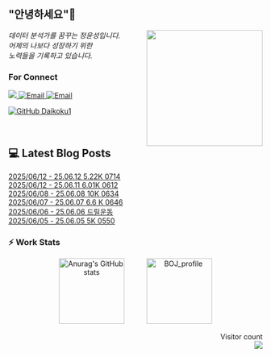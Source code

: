 
<h2> "안녕하세요"👋 </h2>
<img align='right' src="https://user-images.githubusercontent.com/50973778/144942576-b2f10b31-e628-43e4-b7da-3cc2144a5b73.gif" width="230">
<p><em> 데이터 분석가를 꿈꾸는 정윤성입니다.</br> 어제의 나보다 성장하기 위한 </br> 노력들을 기록하고 있습니다.</em></p>

### For Connect
<a href="https://blog.naver.com/jjys9047" target="_blank"><img src="https://img.shields.io/badge/-BLOG-brightgreen?style=flat-square&logo=Bloglovin&logoColor=white">
<a href="https://mail.google.com/mail/?view=cm&amp;fs=1&amp;to=jys9047@gmail.com" target="_blank"><img src="https://img.shields.io/badge/-Gmail-c14438?style=flat-square&logo=Gmail&logoColor=white" alt="Email">
<a href="mailto:jjys9047@naver.com" target="_blank"><img src="https://img.shields.io/badge/-Naver-brightgreen?style=flat-square&logo=Naver&logoColor=white" alt="Email">

[![GitHub Daikoku1](https://img.shields.io/github/followers/Daikoku1?label=follow&style=social)](https://github.com/Daikoku1)

</br>

## 💻 Latest Blog Posts
[2025/06/12 - 25.06.12 5.22K 0714](https://blog.naver.com/jjys9047/223897407423?fromRss=true&trackingCode=rss) <br>
[2025/06/12 - 25.06.11 6.01K 0612](https://blog.naver.com/jjys9047/223897405136?fromRss=true&trackingCode=rss) <br>
[2025/06/08 - 25.06.08 10K 0634](https://blog.naver.com/jjys9047/223892422845?fromRss=true&trackingCode=rss) <br>
[2025/06/07 - 25.06.07 6.6 K 0646](https://blog.naver.com/jjys9047/223891594212?fromRss=true&trackingCode=rss) <br>
[2025/06/06 - 25.06.06 드릴운동](https://blog.naver.com/jjys9047/223890826279?fromRss=true&trackingCode=rss) <br>
[2025/06/05 - 25.06.05 5K 0550](https://blog.naver.com/jjys9047/223890002226?fromRss=true&trackingCode=rss) <br>


### ⚡ Work Stats
<p align = 'center'>
  <img src="https://github-readme-stats.vercel.app/api?username=Daikoku1&show_icons=true&theme=midnight-purple" alt="Anurag's GitHub stats" height="130" hspace="20"/>
  <img src="http://mazassumnida.wtf/api/v2/generate_badge?boj=jys9047" alt="BOJ_profile" height="130" hspace="20"/>
</p>

<p align="right"> 
  Visitor count<br>
  <img src="https://profile-counter.glitch.me/Daikoku1/count.svg" />
</p>

